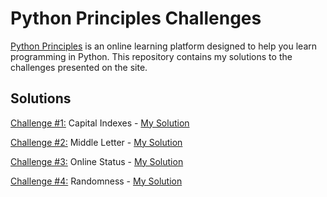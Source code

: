 # Python Principles Challenges
[Python Principles](https://pythonprinciples.com/) is an online learning platform designed to help you learn programming in Python. This repository contains my solutions to the challenges presented on the site.

## Solutions
[Challenge #1:](https://pythonprinciples.com/challenges/Capital-indexes) Capital Indexes - [My Solution](./Capital%20Indexes/capital_indexes.py)  
  
[Challenge #2:](https://pythonprinciples.com/challenges/Middle-letter) Middle Letter - [My Solution](./Middle%20Letter/middle_letter.py)  

[Challenge #3:](https://pythonprinciples.com/challenges/Online-status/) Online Status - [My Solution](./Online%20Status/online_status.py)  

[Challenge #4:](https://pythonprinciples.com/challenges/Randomness/) Randomness - [My Solution](./Randomness/randomness.py)

